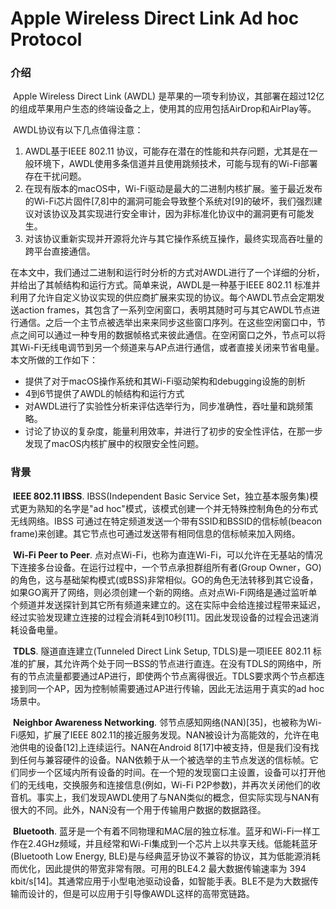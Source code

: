 # Apple Wireless Direct Link Ad hoc Protocol

### 介绍

​	Apple Wireless Direct Link (AWDL) 是苹果的一项专利协议，其部署在超过12亿的组成苹果用户生态的终端设备之上，使用其的应用包括AirDrop和AirPlay等。

​	AWDL协议有以下几点值得注意：

1. AWDL基于IEEE 802.11 协议，可能存在潜在的性能和共存问题，尤其是在一般环境下，AWDL使用多条信道并且使用跳频技术，可能与现有的Wi-Fi部署存在干扰问题。
2. 在现有版本的macOS中，Wi-Fi驱动是最大的二进制内核扩展。鉴于最近发布的Wi-Fi芯片固件[7,8]中的漏洞可能会导致整个系统对[9]的破坏，我们强烈建议对该协议及其实现进行安全审计，因为非标准化协议中的漏洞更有可能发生。
3. 对该协议重新实现并开源将允许与其它操作系统互操作，最终实现高吞吐量的跨平台直接通信。

​	在本文中，我们通过二进制和运行时分析的方式对AWDL进行了一个详细的分析，并给出了其帧结构和运行方式。简单来说，AWDL是一种基于IEEE 802.11 标准并利用了允许自定义协议实现的供应商扩展来实现的协议。每个AWDL节点会定期发送action frames，其包含了一系列空闲窗口，表明其随时可与其它AWDL节点进行通信。之后一个主节点被选举出来来同步这些窗口序列。在这些空闲窗口中，节点之间可以通过一种专用的数据帧格式来彼此通信。在空闲窗口之外，节点可以将其Wi-Fi无线电调节到另一个频道来与AP点进行通信，或者直接关闭来节省电量。本文所做的工作如下：

- 提供了对于macOS操作系统和其Wi-Fi驱动架构和debugging设施的剖析
- 4到6节提供了AWDL的帧结构和运行方式
- 对AWDL进行了实验性分析来评估选举行为，同步准确性，吞吐量和跳频策略。
- 讨论了协议的复杂度，能量利用效率，并进行了初步的安全性评估，在那一步发现了macOS内核扩展中的权限安全性问题。

### 背景

​	**IEEE 802.11 IBSS**.  IBSS(Independent Basic Service Set，独立基本服务集)模式更为熟知的名字是"ad hoc"模式，该模式创建一个并无特殊控制角色的分布式无线网络。IBSS 可通过在特定频道发送一个带有SSID和BSSID的信标帧(beacon frame)来创建。其它节点也可通过发送带有相同信息的信标帧来加入网络。

​	**Wi-Fi Peer to Peer**.  点对点Wi-Fi，也称为直连Wi-Fi，可以允许在无基站的情况下连接多台设备。在运行过程中，一个节点承担群组所有者(Group Owner，GO)的角色，这与基础架构模式(或BSS)非常相似。GO的角色无法转移到其它设备，如果GO离开了网络，则必须创建一个新的网络。点对点Wi-Fi网络是通过监听单个频道并发送探针到其它所有频道来建立的。这在实际中会给连接过程带来延迟，经过实验发现建立连接的过程会消耗4到10秒[11]。因此发现设备的过程会迅速消耗设备电量。

​	**TDLS**.  隧道直连建立(Tunneled Direct Link Setup, TDLS)是一项IEEE 802.11 标准的扩展，其允许两个处于同一BSS的节点进行直连。在没有TDLS的网络中，所有的节点流量都要通过AP进行，即使两个节点离得很近。TDLS要求两个节点都连接到同一个AP，因为控制帧需要通过AP进行传输，因此无法运用于真实的ad hoc 场景中。

​	**Neighbor Awareness Networking**.  邻节点感知网络(NAN)[35]，也被称为Wi-Fi感知，扩展了IEEE 802.11的接近服务发现。NAN被设计为高能效的，允许在电池供电的设备[12]上连续运行。NAN在Android 8[17]中被支持，但是我们没有找到任何与兼容硬件的设备。NAN依赖于从一个被选举的主节点发送的信标帧。它们同步一个区域内所有设备的时间。在一个短的发现窗口主设置，设备可以打开他们的无线电，交换服务和连接信息(例如，Wi-Fi P2P参数)，并再次关闭他们的收音机。事实上，我们发现AWDL使用了与NAN类似的概念，但实际实现与NAN有很大的不同。此外，NAN没有一个用于传输用户数据的数据路径。

​	**Bluetooth**.  蓝牙是一个有着不同物理和MAC层的独立标准。蓝牙和Wi-Fi一样工作在2.4GHz频域，并且经常和Wi-Fi集成到一个芯片上以共享天线。低能耗蓝牙(Bluetooth Low Energy, BLE)是与经典蓝牙协议不兼容的协议，其为低能源消耗而优化，因此提供的带宽非常有限。可用的BLE4.2 最大数据传输速率为 394 kbit/s[14]。其通常应用于小型电池驱动设备，如智能手表。BLE不是为大数据传输而设计的，但是可以应用于引导像AWDL这样的高带宽链路。

